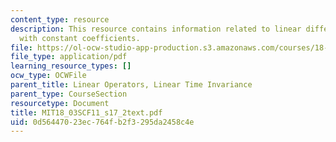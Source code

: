 ```yaml
---
content_type: resource
description: This resource contains information related to linear differential operators
  with constant coefficients.
file: https://ol-ocw-studio-app-production.s3.amazonaws.com/courses/18-03sc-differential-equations-fall-2011/0d56447023ec764fb2f3295da2458c4e_MIT18_03SCF11_s17_2text.pdf
file_type: application/pdf
learning_resource_types: []
ocw_type: OCWFile
parent_title: Linear Operators, Linear Time Invariance
parent_type: CourseSection
resourcetype: Document
title: MIT18_03SCF11_s17_2text.pdf
uid: 0d564470-23ec-764f-b2f3-295da2458c4e
---
```

